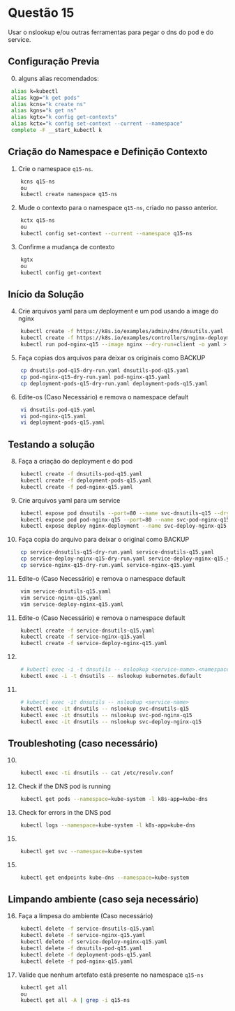 # Questão 15

Usar o nslookup e/ou outras ferramentas para pegar o dns do pod e do service.

## Configuração Previa
0. alguns alias recomendados:
```bash
 alias k=kubectl
 alias kgp="k get pods"
 alias kcns="k create ns"
 alias kgns="k get ns"
 alias kgtx="k config get-contexts"
 alias kctx="k config set-context --current --namespace"
 complete -F __start_kubectl k
```

## Criação do Namespace e Definição Contexto 
1. Crie o namespace `q15-ns`.
```bash
    kcns q15-ns
    ou
    kubectl create namespace q15-ns
```
2. Mude o contexto para o namespace `q15-ns`, criado no passo anterior.
```bash
    kctx q15-ns
    ou
    kubectl config set-context --current --namespace q15-ns
```
3. Confirme a mudança de contexto
```bash
    kgtx
    ou
    kubectl config get-context
```

## Início da Solução
4. Crie arquivos yaml para um deployment e um pod usando a image do nginx
```bash
    kubectl create -f https://k8s.io/examples/admin/dns/dnsutils.yaml --dry-run=client -o yaml > dnsutils-pod-q15-dry-run.yaml
    kubectl create -f https://k8s.io/examples/controllers/nginx-deployment.yaml --dry-run=client -o yaml > deployment-pods-q15-dry-run.yaml
    kubectl run pod-nginx-q15 --image nginx --dry-run=client -o yaml > pod-nginx-q15-dry-run.yaml
```
5. Faça copias dos arquivos para deixar os originais como BACKUP
```bash
    cp dnsutils-pod-q15-dry-run.yaml dnsutils-pod-q15.yaml
    cp pod-nginx-q15-dry-run.yaml pod-nginx-q15.yaml
    cp deployment-pods-q15-dry-run.yaml deployment-pods-q15.yaml
```
6. Edite-os (Caso Necessário) e remova o namespace default
```bash
    vi dnsutils-pod-q15.yaml
    vi pod-nginx-q15.yaml
    vi deployment-pods-q15.yaml
```

## Testando a solução
8. Faça a criação do deployment e do pod
```bash
    kubectl create -f dnsutils-pod-q15.yaml
    kubectl create -f deployment-pods-q15.yaml
    kubectl create -f pod-nginx-q15.yaml
```
9. Crie arquivos yaml para um service
```bash
    kubectl expose pod dnsutils --port=80 --name svc-dnsutils-q15 --dry-run=client -o yaml > service-dnsutils-q15-dry-run.yaml
    kubectl expose pod pod-nginx-q15 --port=80 --name svc-pod-nginx-q15 --dry-run=client -o yaml > service-nginx-q15-dry-run.yaml
    kubectl expose deploy nginx-deployment --name svc-deploy-nginx-q15 --dry-run=client -o yaml > service-deploy-nginx-q15-dry-run.yaml
```
10. Faça copia do arquivo para deixar o original como BACKUP
```bash
    cp service-dnsutils-q15-dry-run.yaml service-dnsutils-q15.yaml
    cp service-deploy-nginx-q15-dry-run.yaml service-deploy-nginx-q15.yaml
    cp service-nginx-q15-dry-run.yaml service-nginx-q15.yaml
```
11. Edite-o (Caso Necessário) e remova o namespace default
```bash
    vim service-dnsutils-q15.yaml
    vim service-nginx-q15.yaml
    vim service-deploy-nginx-q15.yaml
```
11. Edite-o (Caso Necessário) e remova o namespace default
```bash
    kubectl create -f service-dnsutils-q15.yaml
    kubectl create -f service-nginx-q15.yaml
    kubectl create -f service-deploy-nginx-q15.yaml
```
12. 
```bash
    # kubectl exec -i -t dnsutils -- nslookup <service-name>.<namespace>
    kubectl exec -i -t dnsutils -- nslookup kubernetes.default
```   
11. 
```bash
    # kubectl exec -it dnsutils -- nslookup <service-name>
    kubectl exec -it dnsutils -- nslookup svc-dnsutils-q15
    kubectl exec -it dnsutils -- nslookup svc-pod-nginx-q15
    kubectl exec -it dnsutils -- nslookup svc-deploy-nginx-q15
```
## Troubleshoting (caso necessário)
10. 
```bash
    kubectl exec -ti dnsutils -- cat /etc/resolv.conf
```
12. Check if the DNS pod is running
```bash
    kubectl get pods --namespace=kube-system -l k8s-app=kube-dns
```
13. Check for errors in the DNS pod
```bash
    kubectl logs --namespace=kube-system -l k8s-app=kube-dns
```
15. 
```bash
    kubectl get svc --namespace=kube-system
```
15. 
```bash
    kubectl get endpoints kube-dns --namespace=kube-system
```

## Limpando ambiente (caso seja necessário)
16. Faça a limpesa do ambiente (Caso necessário)
```bash
    kubectl delete -f service-dnsutils-q15.yaml
    kubectl delete -f service-nginx-q15.yaml
    kubectl delete -f service-deploy-nginx-q15.yaml
    kubectl delete -f dnsutils-pod-q15.yaml
    kubectl delete -f deployment-pods-q15.yaml
    kubectl delete -f pod-nginx-q15.yaml
```
17. Valide que nenhum artefato está presente no namespace `q15-ns`
```bash
    kubectl get all
    ou
    kubectl get all -A | grep -i q15-ns
```